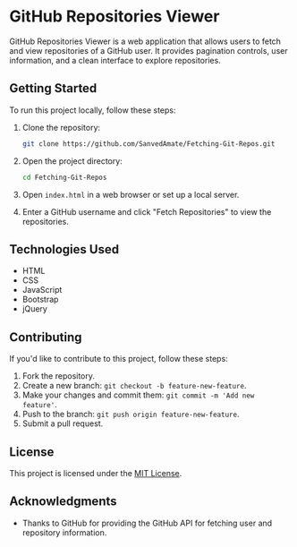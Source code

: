 # GitHub Repositories Viewer

GitHub Repositories Viewer is a web application that allows users to fetch and view repositories of a GitHub user. It provides pagination controls, user information, and a clean interface to explore repositories.

## Getting Started

To run this project locally, follow these steps:

1. Clone the repository:

    ```bash
    git clone https://github.com/SanvedAmate/Fetching-Git-Repos.git
    ```

2. Open the project directory:

    ```bash
    cd Fetching-Git-Repos
    ```

3. Open `index.html` in a web browser or set up a local server.

4. Enter a GitHub username and click "Fetch Repositories" to view the repositories.

## Technologies Used

- HTML
- CSS
- JavaScript
- Bootstrap
- jQuery

## Contributing

If you'd like to contribute to this project, follow these steps:

1. Fork the repository.
2. Create a new branch: `git checkout -b feature-new-feature`.
3. Make your changes and commit them: `git commit -m 'Add new feature'`.
4. Push to the branch: `git push origin feature-new-feature`.
5. Submit a pull request.

## License

This project is licensed under the [MIT License](LICENSE).

## Acknowledgments

- Thanks to GitHub for providing the GitHub API for fetching user and repository information.

